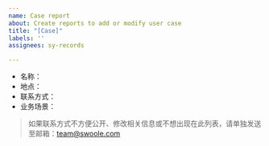 ```yaml
---
name: Case report
about: Create reports to add or modify user case
title: "[Case]"
labels: ''
assignees: sy-records

---
```


- 名称：
- 地点：
- 联系方式：
- 业务场景：

> 如果联系方式不方便公开、修改相关信息或不想出现在此列表，请单独发送至邮箱：[team@swoole.com](mailto:team@swoole.com)
